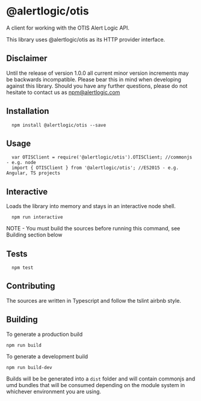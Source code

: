  @alertlogic/otis
=========

A client for working with the OTIS Alert Logic API.

This library uses @alertlogic/otis as its HTTP provider interface.

## Disclaimer

Until the release of version 1.0.0 all current minor version increments may be backwards incompatible. Please bear this in mind when developing against this library. Should you have any further questions, please do not hesitate to contact us as [npm@alertlogic.com](mailto:npm@alertlogic.com)

## Installation

      npm install @alertlogic/otis --save

## Usage

      var OTISClient = require('@alertlogic/otis').OTISClient; //commonjs - e.g. node
      import { OTISClient } from '@alertlogic/otis'; //ES2015 - e.g. Angular, TS projects  

## Interactive

  Loads the library into memory and stays in an interactive node shell.
  
      npm run interactive

  NOTE - You must build the sources before running this command, see Building section below

## Tests

      npm test

## Contributing

The sources are written in Typescript and follow the tslint airbnb style.

## Building

To generate a production build

    npm run build

To generate a development build

    npm run build-dev

Builds will be be generated into a `dist` folder and will contain commonjs and umd bundles that will be consumed depending on the module system in whichever environment you are using.
